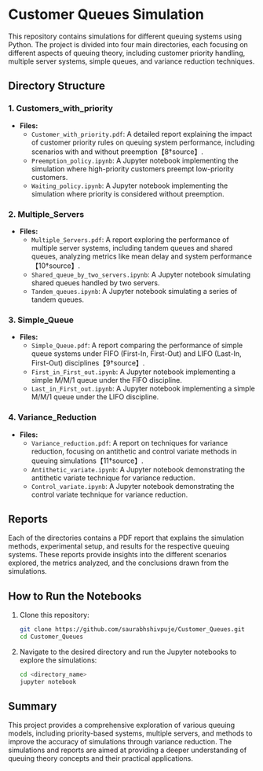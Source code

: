 # Customer Queues Simulation

This repository contains simulations for different queuing systems using Python. The project is divided into four main directories, each focusing on different aspects of queuing theory, including customer priority handling, multiple server systems, simple queues, and variance reduction techniques.

## Directory Structure

### 1. **Customers_with_priority**
   - **Files:**
     - `Customer_with_priority.pdf`: A detailed report explaining the impact of customer priority rules on queuing system performance, including scenarios with and without preemption【8†source】.
     - `Preemption_policy.ipynb`: A Jupyter notebook implementing the simulation where high-priority customers preempt low-priority customers.
     - `Waiting_policy.ipynb`: A Jupyter notebook implementing the simulation where priority is considered without preemption.

### 2. **Multiple_Servers**
   - **Files:**
     - `Multiple_Servers.pdf`: A report exploring the performance of multiple server systems, including tandem queues and shared queues, analyzing metrics like mean delay and system performance【10†source】.
     - `Shared_queue_by_two_servers.ipynb`: A Jupyter notebook simulating shared queues handled by two servers.
     - `Tandem_queues.ipynb`: A Jupyter notebook simulating a series of tandem queues.

### 3. **Simple_Queue**
   - **Files:**
     - `Simple_Queue.pdf`: A report comparing the performance of simple queue systems under FIFO (First-In, First-Out) and LIFO (Last-In, First-Out) disciplines【9†source】.
     - `First_in_First_out.ipynb`: A Jupyter notebook implementing a simple M/M/1 queue under the FIFO discipline.
     - `Last_in_First_out.ipynb`: A Jupyter notebook implementing a simple M/M/1 queue under the LIFO discipline.

### 4. **Variance_Reduction**
   - **Files:**
     - `Variance_reduction.pdf`: A report on techniques for variance reduction, focusing on antithetic and control variate methods in queuing simulations【11†source】.
     - `Antithetic_variate.ipynb`: A Jupyter notebook demonstrating the antithetic variate technique for variance reduction.
     - `Control_variate.ipynb`: A Jupyter notebook demonstrating the control variate technique for variance reduction.

## Reports
Each of the directories contains a PDF report that explains the simulation methods, experimental setup, and results for the respective queuing systems. These reports provide insights into the different scenarios explored, the metrics analyzed, and the conclusions drawn from the simulations.

## How to Run the Notebooks
1. Clone this repository:
   ```bash
   git clone https://github.com/saurabhshivpuje/Customer_Queues.git
   cd Customer_Queues
   ```
2. Navigate to the desired directory and run the Jupyter notebooks to explore the simulations:
   ```bash
   cd <directory_name>
   jupyter notebook
   ```

## Summary
This project provides a comprehensive exploration of various queuing models, including priority-based systems, multiple servers, and methods to improve the accuracy of simulations through variance reduction. The simulations and reports are aimed at providing a deeper understanding of queuing theory concepts and their practical applications.
